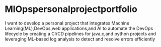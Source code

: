 # MlOpspersonalprojectportfolio
I want to develop a personal project that integrates Machine Learning(ML),DevOps,web applications,and AI to automate the DevOps lifecycle by creating a CI/CD pipelines for java,c,and python projects and leveraging ML-based log analysis to detect and resolve errors efficiently

